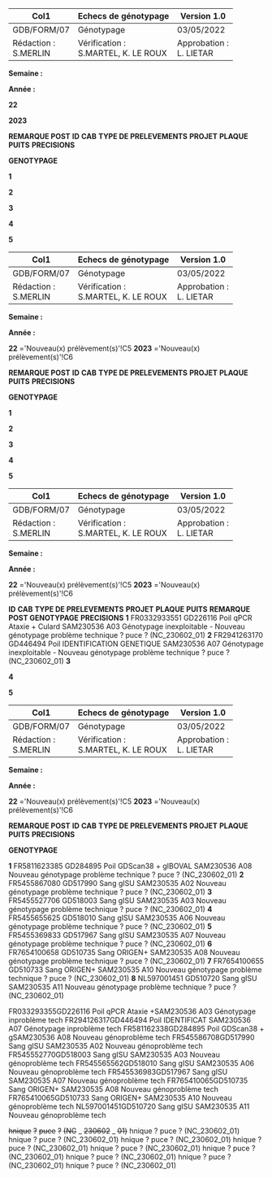 |Col1|Echecs de génotypage|Version 1.0|
|---|---|---|
|GDB/FORM/07|Génotypage|03/05/2022|
|Rédaction :<br>S.MERLIN|Vérification :<br>S.MARTEL, K. LE ROUX|Approbation :<br>L. LIETAR|


**Semaine :**

**Année :**


**22**

**2023**


**REMARQUE POST**
**ID** **CAB** **TYPE DE PRELEVEMENTS** **PROJET** **PLAQUE** **PUITS** **PRECISIONS**

**GENOTYPAGE**


**1**

**2**

**3**

**4**

**5**

|Col1|Echecs de génotypage|Version 1.0|
|---|---|---|
|GDB/FORM/07|Génotypage|03/05/2022|
|Rédaction :<br>S.MERLIN|Vérification :<br>S.MARTEL, K. LE ROUX|Approbation :<br>L. LIETAR|


**Semaine :**

**Année :**


**22** ='Nouveau(x) prélèvement(s)'!C5
**2023** ='Nouveau(x) prélèvement(s)'!C6


**REMARQUE POST**
**ID** **CAB** **TYPE DE PRELEVEMENTS** **PROJET** **PLAQUE** **PUITS** **PRECISIONS**

**GENOTYPAGE**


**1**

**2**

**3**

**4**

**5**

|Col1|Echecs de génotypage|Version 1.0|
|---|---|---|
|GDB/FORM/07|Génotypage|03/05/2022|
|Rédaction :<br>S.MERLIN|Vérification :<br>S.MARTEL, K. LE ROUX|Approbation :<br>L. LIETAR|


**Semaine :**

**Année :**


**22** ='Nouveau(x) prélèvement(s)'!C5
**2023** ='Nouveau(x) prélèvement(s)'!C6


**ID** **CAB** **TYPE DE PRELEVEMENTS** **PROJET** **PLAQUE** **PUITS** **REMARQUE POST GENOTYPAGE** **PRECISIONS**
**1** FR0332933551 GD226116 Poil qPCR Ataxie + Culard SAM230536 A03 Génotypage inexploitable - Nouveau génotypage problème technique ? puce ? (NC_230602_01)
**2** FR2941263170 GD446494 Poil IDENTIFICATION GENETIQUE SAM230536 A07 Génotypage inexploitable - Nouveau génotypage problème technique ? puce ? (NC_230602_01)
**3**

**4**

**5**

|Col1|Echecs de génotypage|Version 1.0|
|---|---|---|
|GDB/FORM/07|Génotypage|03/05/2022|
|Rédaction :<br>S.MERLIN|Vérification :<br>S.MARTEL, K. LE ROUX|Approbation :<br>L. LIETAR|


**Semaine :**

**Année :**


**22** ='Nouveau(x) prélèvement(s)'!C5
**2023** ='Nouveau(x) prélèvement(s)'!C6


**REMARQUE POST**
**ID** **CAB** **TYPE DE PRELEVEMENTS** **PROJET** **PLAQUE** **PUITS** **PRECISIONS**

**GENOTYPAGE**


**1** FR5811623385 GD284895 Poil GDScan38 + gIBOVAL SAM230536 A08 Nouveau génotypage problème technique ? puce ? (NC_230602_01)
**2** FR5455867080 GD517990 Sang gISU SAM230535 A02 Nouveau génotypage problème technique ? puce ? (NC_230602_01)
**3** FR5455527706 GD518003 Sang gISU SAM230535 A03 Nouveau génotypage problème technique ? puce ? (NC_230602_01)
**4** FR5455655625 GD518010 Sang gISU SAM230535 A06 Nouveau génotypage problème technique ? puce ? (NC_230602_01)
**5** FR5455369833 GD517967 Sang gISU SAM230535 A07 Nouveau génotypage problème technique ? puce ? (NC_230602_01)
**6** FR7654100658 GD510735 Sang ORIGEN+ SAM230535 A08 Nouveau génotypage problème technique ? puce ? (NC_230602_01)
**7** FR7654100655 GD510733 Sang ORIGEN+ SAM230535 A10 Nouveau génotypage problème technique ? puce ? (NC_230602_01)
**8** NL597001451 GD510720 Sang gISU SAM230535 A11 Nouveau génotypage problème technique ? puce ? (NC_230602_01)

FR033293355GD226116 Poil qPCR Ataxie +SAM230536 A03 Génotypage inproblème tech
FR294126317GD446494 Poil IDENTIFICAT SAM230536 A07 Génotypage inproblème tech
FR581162338GD284895 Poil GDScan38 + gSAM230536 A08 Nouveau génoproblème tech
FR545586708GD517990 Sang gISU SAM230535 A02 Nouveau génoproblème tech
FR545552770GD518003 Sang gISU SAM230535 A03 Nouveau génoproblème tech
FR545565562GD518010 Sang gISU SAM230535 A06 Nouveau génoproblème tech
FR545536983GD517967 Sang gISU SAM230535 A07 Nouveau génoproblème tech
FR765410065GD510735 Sang ORIGEN+ SAM230535 A08 Nouveau génoproblème tech
FR765410065GD510733 Sang ORIGEN+ SAM230535 A10 Nouveau génoproblème tech
NL597001451GD510720 Sang gISU SAM230535 A11 Nouveau génoproblème tech

~~hnique~~ ~~?~~ ~~puce~~ ~~?~~ ~~(NC~~ _ ~~230602~~ _ ~~01)~~
hnique ? puce ? (NC_230602_01)
hnique ? puce ? (NC_230602_01)
hnique ? puce ? (NC_230602_01)
hnique ? puce ? (NC_230602_01)
hnique ? puce ? (NC_230602_01)
hnique ? puce ? (NC_230602_01)
hnique ? puce ? (NC_230602_01)
hnique ? puce ? (NC_230602_01)
hnique ? puce ? (NC_230602_01)


